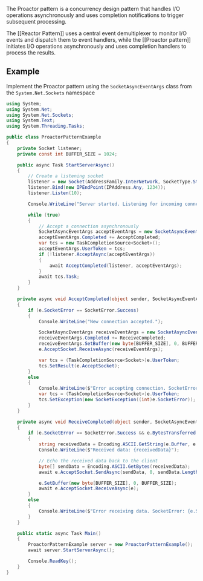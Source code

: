 The Proactor pattern is a concurrency design pattern that handles I/O operations asynchronously and uses completion notifications to trigger subsequent processing.

The [[Reactor Pattern]] uses a central event demultiplexer to monitor I/O events and dispatch them to event handlers, while the [[Proactor pattern]] initiates I/O operations asynchronously and uses completion handlers to process the results.

## Example

Implement the Proactor pattern using the `SocketAsyncEventArgs` class from the `System.Net.Sockets` namespace
```csharp
using System;
using System.Net;
using System.Net.Sockets;
using System.Text;
using System.Threading.Tasks;

public class ProactorPatternExample
{
    private Socket listener;
    private const int BUFFER_SIZE = 1024;

    public async Task StartServerAsync()
    {
        // Create a listening socket
        listener = new Socket(AddressFamily.InterNetwork, SocketType.Stream, ProtocolType.Tcp);
        listener.Bind(new IPEndPoint(IPAddress.Any, 1234));
        listener.Listen(10);

        Console.WriteLine("Server started. Listening for incoming connections...");

        while (true)
        {
            // Accept a connection asynchronously
            SocketAsyncEventArgs acceptEventArgs = new SocketAsyncEventArgs();
            acceptEventArgs.Completed += AcceptCompleted;
            var tcs = new TaskCompletionSource<Socket>();
            acceptEventArgs.UserToken = tcs;
            if (!listener.AcceptAsync(acceptEventArgs))
            {
                await AcceptCompleted(listener, acceptEventArgs);
            }
            await tcs.Task;
        }
    }

    private async void AcceptCompleted(object sender, SocketAsyncEventArgs e)
    {
        if (e.SocketError == SocketError.Success)
        {
            Console.WriteLine("New connection accepted.");

            SocketAsyncEventArgs receiveEventArgs = new SocketAsyncEventArgs();
            receiveEventArgs.Completed += ReceiveCompleted;
            receiveEventArgs.SetBuffer(new byte[BUFFER_SIZE], 0, BUFFER_SIZE);
            e.AcceptSocket.ReceiveAsync(receiveEventArgs);

            var tcs = (TaskCompletionSource<Socket>)e.UserToken;
            tcs.SetResult(e.AcceptSocket);
        }
        else
        {
            Console.WriteLine($"Error accepting connection. SocketError: {e.SocketError}");
            var tcs = (TaskCompletionSource<Socket>)e.UserToken;
            tcs.SetException(new SocketException((int)e.SocketError));
        }
    }

    private async void ReceiveCompleted(object sender, SocketAsyncEventArgs e)
    {
        if (e.SocketError == SocketError.Success && e.BytesTransferred > 0)
        {
            string receivedData = Encoding.ASCII.GetString(e.Buffer, e.Offset, e.BytesTransferred);
            Console.WriteLine($"Received data: {receivedData}");

            // Echo the received data back to the client
            byte[] sendData = Encoding.ASCII.GetBytes(receivedData);
            await e.AcceptSocket.SendAsync(sendData, 0, sendData.Length, SocketFlags.None);

            e.SetBuffer(new byte[BUFFER_SIZE], 0, BUFFER_SIZE);
            await e.AcceptSocket.ReceiveAsync(e);
        }
        else
        {
            Console.WriteLine($"Error receiving data. SocketError: {e.SocketError}");
        }
    }

    public static async Task Main()
    {
        ProactorPatternExample server = new ProactorPatternExample();
        await server.StartServerAsync();

        Console.ReadKey();
    }
}
```